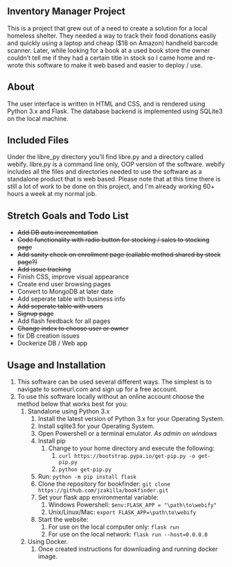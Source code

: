 ## Inventory Manager Project
This is a project that grew out of a need to create a solution for a local homeless shelter. They needed a way to track their food donations easily and quickly using a laptop and cheap ($18 on Amazon) handheld barcode scanner. Later, while looking for a book at a used book store the owner couldn't tell me if they had a certain title in stock so I came home and re-wrote this software to make it web based and easier to deploy / use.

## About
The user interface is written in HTML and CSS, and is rendered using Python 3.x and Flask. The database backend is implemented using SQLite3 on the local machine.

## Included Files
Under the libre_py directory you'll find libre.py and a directory called webify.
libre.py is a command line only, OOP version of the software.
webify includes all the files and directories needed to use the software as a standalone product that is web based.
Please note that at this time there is still a lot of work to be done on this project, and I'm already working 60+ hours a week at my normal job.


## Stretch Goals and Todo List
* ~~Add DB auto incrementation~~
* ~~Code functionality with radio button for stocking / sales to stocking page~~
* ~~Add sanity check on enrollment page (callable method shared by stock page?)~~
* ~~Add issue tracking~~
* Finish CSS, improve visual appearance
* Create end user browsing pages
* Convert to MongoDB at later date
* Add seperate table with business info
* ~~Add seperate table with users~~
* ~~Signup page~~
* Add flash feedback for all pages
* ~~Change index to choose user or owner~~
* fix DB creation issues
* Dockerize DB / Web app

## Usage and Installation
1.  This software can be used several different ways. The simplest is to navigate to someurl.com and sign up for a free account.
2. To use this software locally without an online account choose the method below that works best for you:
	1. Standalone using Python 3.x
		1. Install the latest version of Python 3.x for your Operating System.
		2. Install sqlite3 for your Operating System.
		3. Open Powershell or a terminal emulator. *As admin on windows*
		4. Install pip
			1. Change to your home directory and execute the following:
				1. `curl https://bootstrap.pypa.io/get-pip.py -o get-pip.py`
				2. `python get-pip.py`
		5. Run: `python -m pip install flask`
		6. Clone the repository for bookfinder: `git clone https://github.com/jzakilla/bookfinder.git`
		7. Set your flask app environmental variable:
			1. Windows Powershell: `$env:FLASK_APP = "\path\to\webify"`
			2. Unix/Linux/Mac: `export FLASK_APP=\path\to\webify`
		8. Start the website:
			1. For use on the local computer only: `flask run`
			2. For use on the local network: `flask run --host=0.0.0.0`
	2. Using Docker.
		1. Once created instructions for downloading and running docker image.